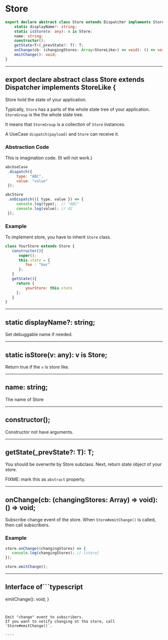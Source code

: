 # Store
<!-- THIS DOCUMENT IS AUTOMATICALLY GENERATED FROM src/*.ts -->
<!-- Please edit src/*.ts and `npm run build:docs:api` -->


```typescript
export declare abstract class Store extends Dispatcher implements StoreLike {
    static displayName?: string;
    static isStore(v: any): v is Store;
    name: string;
    constructor();
    getState<T>(_prevState?: T): T;
    onChange(cb: (changingStores: Array<StoreLike>) => void): () => void;
    emitChange(): void;
}
```

----

## export declare abstract class Store extends Dispatcher implements StoreLike {


Store hold the state of your application.

Typically, `Store` has a parts of the whole state tree of your application.
`StoreGroup` is the the whole state tree.

It means that `StoreGroup` is a collection of `Store` instances.

A UseCase `dispatch(payload)` and `Store` can receive it.

### Abstraction Code

This is imagination code. (It will not work.)

```js
abcUseCase
 .dispatch({
     type: "ABC",
     value: "value"
 });

abcStore
 .onDispatch(({ type, value }) => {
     console.log(type);  // "ABC"
     console.log(value); // 42
 });
```

### Example

To implement store, you have to inherit `Store` class.

```js
class YourStore extends Store {
   constructor(){
      super();
      this.state = {
         foo : "bar"
      };
   }
   getState(){
     return {
         yourStore: this.state
     };
   }
}
```

----

## static displayName?: string;


Set debuggable name if needed.

----

## static isStore(v: any): v is Store;


Return true if the `v` is store like.

----

## name: string;


The name of Store

----

## constructor();


Constructor not have arguments.

----

## getState<T>(_prevState?: T): T;


You should be overwrite by Store subclass.
Next, return state object of your store.

FIXME: mark this as `abstract` property.

----

## onChange(cb: (changingStores: Array<StoreLike>) => void): () => void;


Subscribe change event of the store.
When `Store#emitChange()` is called, then call subscribers.

### Example

```js
store.onChange((changingStores) => {
   console.log(changingStores); // [store]
});

store.emitChange();
```

----

## Interface of```typescript
emitChange(): void;
}
```


Emit "change" event to subscribers.
If you want to notify changing ot tha store, call `Store#emitChange()`.

----

